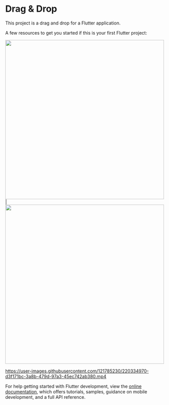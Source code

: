 # Drag & Drop

This project is a drag and drop for a Flutter application.

A few resources to get you started if this is your first Flutter project:

<img src = "https://user-images.githubusercontent.com/121785230/220333763-a074ff62-3f22-41c3-92c3-c670f76d6396.png" height = "500px"/> |
<img src = "https://user-images.githubusercontent.com/121785230/220333713-cb94e41f-33a5-41e4-91a5-afaef8fb9f02.png" height = "500px"/>

https://user-images.githubusercontent.com/121785230/220334970-d3f171bc-3a8b-479d-97a3-45ec742ab380.mp4

For help getting started with Flutter development, view the
[online documentation](https://docs.flutter.dev/), which offers tutorials,
samples, guidance on mobile development, and a full API reference.
